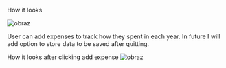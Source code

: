 How it looks

![obraz](https://user-images.githubusercontent.com/102172769/199799642-9f883c56-3f29-47a4-9667-8eb4d0e264c4.png)

User can add expenses to track how they spent in each year. 
In future I will add option to store data to be saved after quitting.


How it looks after clicking add expense
![obraz](https://user-images.githubusercontent.com/102172769/200201166-9518d7d0-9294-4061-b7a0-4e1cf5df7ed6.png)















